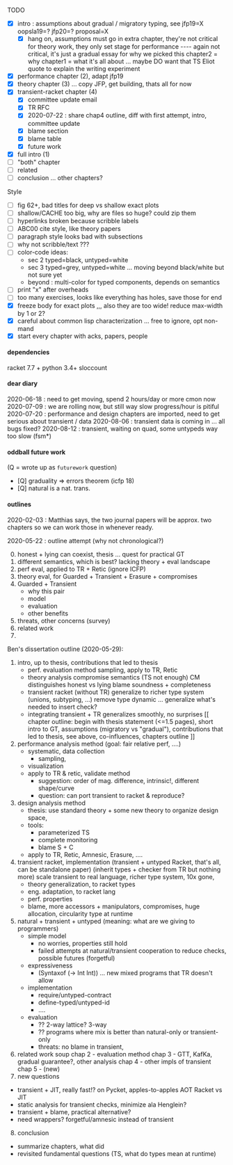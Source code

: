 TODO
- [X] intro : assumptions about gradual / migratory typing,
  see jfp19=X oopsla19=? jfp20=? proposal=X
  - [X] hang on, assumptions must go in extra chapter,
        they're not critical for theory work,
        they only set stage for performance ---- again not critical,
        it's just a gradual essay for why we picked this
        chapter2 = why
        chapter1 = what it's all about
        ... maybe DO want that TS Eliot quote to explain the writing experiment
- [X] performance chapter (2), adapt jfp19
- [X] theory chapter (3)
  ... copy JFP, get building, thats all for now
- [X] transient-racket chapter (4)
  - [X] committee update email
  - [X] TR RFC
  - [X] 2020-07-22 : share chap4 outline, diff with first attempt, intro, committee update
  - [X] blame section
  - [X] blame table
  - [X] future work
- [X] full intro (1)
- [ ] "both" chapter
- [ ] related
- [ ] conclusion ... other chapters?

Style
- [ ] fig 62+, bad titles for deep vs shallow exact plots
- [ ] shallow/CACHE too big, why are files so huge?
      could zip them
- [ ] hyperlinks broken because scribble labels
- [ ] ABC00 cite style, like theory papers
- [ ] paragraph style looks bad with subsections
- [ ] why not scribble/text ???
- [ ] color-code ideas:
  - sec 2 typed=black, untyped=white
  - sec 3 typed=grey, untyped=white ... moving beyond black/white but not sure yet
  - beyond : multi-color for typed components, depends on semantics
- [ ] print "x" after overheads
- [ ] too many exercises, looks like everything has holes, save those for end
- [X] freeze body for exact plots ,,, also they are too wide! reduce max-width by 1 or 2?
- [X] careful about common lisp characterization ... free to ignore, opt non-mand
- [X] start every chapter with acks, papers, people

#### dependencies

racket 7.7 +
python 3.4+
sloccount


#### dear diary

2020-06-18 : need to get moving, spend 2 hours/day or more cmon now
2020-07-09 : we are rolling now, but still way slow progress/hour is pitiful
2020-07-20 : performance and design chapters are imported, need to get serious about transient / data
2020-08-06 : transient data is coming in ... all bugs fixed?
2020-08-12 : transient, waiting on quad, some untypeds way too slow (fsm*)

#### oddball future work

(Q = wrote up as `futurework` question)

- [Q] graduality => errors theorem (icfp 18)
- [Q] natural is a nat. trans.

#### outlines

2020-02-03 :
 Matthias says, the two journal papers will be approx. two chapters so we can
 work those in whenever ready.

2020-05-22 :
 outline attempt
  (why not chronological?)

 0. honest + lying can coexist, thesis ... quest for practical GT
 1. different semantics, which is best? lacking theory + eval landscape
 2. perf eval, applied to TR + Retic (ignore ICFP)
 3. theory eval, for Guarded + Transient + Erasure + compromises
 4. Guarded + Transient
    - why this pair
    - model
    - evaluation
    - other benefits
 5. threats, other concerns (survey)
 6. related work
 7. 

Ben's dissertation outline (2020-05-29):

1. intro, up to thesis,
   contributions that led to thesis
   - perf. evaluation method
     sampling,
     apply to TR, Retic
   - theory analysis
     compromise semantics (TS not enough)
     CM distinguishes honest vs lying
     blame soundness + completeness
   - transient racket (without TR)
     generalize to richer type system (unions, subtyping, ...)
     remove type dynamic
     ... generalize what's needed to insert check?
   - integrating transient + TR
     generalizes smoothly, no surprises
   [[ chapter outline:
      begin with thesis statement (<=1.5 pages),
      short intro to GT, assumptions (migratory vs "gradual"),
      contributions that led to thesis, see above, co-influences,
      chapters outline ]]
2. performance analysis method (goal: fair relative perf, ....)
   - systematic, data collection
     - sampling,
   - visualization
   - apply to TR & retic, validate method
     - suggestion: order of mag. difference, intrinsic!, different shape/curve
     - question: can port transient to racket & reproduce?
3. design analysis method
   - thesis: use standard theory + some new theory to organize design space,
   - tools:
     - parameterized TS
     - complete monitoring
     - blame S + C
   - apply to TR, Retic, Amnesic, Erasure, ....
4. transient racket, implementation (transient + untyped Racket, that's all, can be standalone paper)
   (inherit types + checker from TR but nothing more)
   scale transient to real language, richer type system, 10x gone,
   - theory generalization, to racket types
   - eng. adaptation, to racket lang
   - perf. properties
   - blame, more accessors + manipulators, compromises, huge allocation,
     circularity type at runtime
5. natural + transient + untyped
   (meaning: what are we giving to programmers)
   - simple model
     - no worries, properties still hold
     - failed attempts at natural/transient cooperation to reduce checks,
       possible futures (forgetful)
   - expressiveness
     - (Syntaxof (-> Int Int)) ... new mixed programs that TR doesn't allow
   - implementation
     - require/untyped-contract
     - define-typed/untyped-id
     - ....
   - evaluation
     - ?? 2-way lattice? 3-way
     - ?? programs where mix is better than natural-only or transient-only
     - threats: no blame in transient, 
6. related work soup
   chap 2 - evaluation method
   chap 3 - GTT, KafKa, gradual guarantee?, other analysis
   chap 4 - other impls of transient
   chap 5 - (new)
7. new questions
  - transient + JIT, really fast!? on Pycket, apples-to-apples AOT Racket vs JIT
  - static analysis for transient checks, minimize ala Henglein?
  - transient + blame, practical alternative?
  - need wrappers? forgetful/amnesic instead of transient
8. conclusion
  - summarize chapters, what did
  - revisited fundamental questions (TS, what do types mean at runtime)



